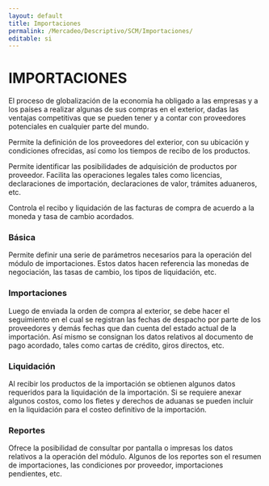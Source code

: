 ```yaml
---
layout: default
title: Importaciones
permalink: /Mercadeo/Descriptivo/SCM/Importaciones/
editable: si
---
```


# IMPORTACIONES

El proceso de globalización de la economía ha obligado a las empresas y a los países a realizar algunas de sus compras en el exterior, dadas las ventajas competitivas que se pueden tener y a contar con proveedores potenciales en cualquier parte del mundo.  

Permite la definición de los proveedores del exterior, con su ubicación y condiciones ofrecidas, así como los tiempos de recibo de los productos.  

Permite identificar las posibilidades de adquisición de productos por proveedor.
Facilita las operaciones legales tales como licencias, declaraciones de importación, declaraciones de valor, trámites aduaneros, etc.  

Controla el recibo y liquidación de las facturas de compra de acuerdo a la moneda y tasa de cambio acordados.  

### Básica

Permite definir una serie de parámetros necesarios para la operación del módulo de importaciones. Estos datos hacen referencia las monedas de negociación, las tasas de cambio, los tipos de liquidación, etc.

### Importaciones

Luego de enviada la orden de compra al exterior, se debe hacer el seguimiento en el cual se registran las fechas de despacho por parte de los proveedores y demás fechas que dan cuenta del estado actual de la importación. Así mismo se consignan los datos relativos al documento de pago acordado, tales como cartas de crédito, giros directos, etc.

### Liquidación

Al recibir los productos de la importación se obtienen algunos datos requeridos para la liquidación de la importación. Si se requiere anexar algunos costos, como los fletes y derechos de aduanas se pueden incluir en la liquidación para el costeo definitivo de la importación.

### Reportes

Ofrece la posibilidad de consultar por pantalla o impresas los datos relativos a la operación del módulo. Algunos de los reportes son el resumen de importaciones, las condiciones por proveedor, importaciones pendientes, etc.


